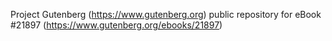 Project Gutenberg (https://www.gutenberg.org) public repository for eBook #21897 (https://www.gutenberg.org/ebooks/21897)
